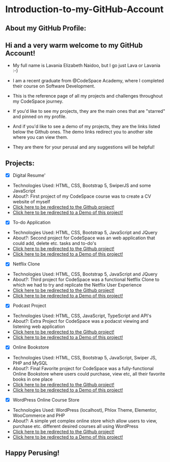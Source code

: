 # Introduction-to-my-GitHub-Account

## About my GitHub Profile:

## Hi and a very warm welcome to my GitHub Account! 

- My full name is Lavania Elizabeth Naidoo, but I go just Lava or Lavania :-)

- I am a recent graduate from @CodeSpace Academy, where I completed their course on Software Development.

- This is the reference page of all my projects and challenges throughout my CodeSpace journey.

- If you'd like to see my projects, they are the main ones that are "starred" and pinned on my profile.

- And if you'd like to see a demo of my projects, they are the links listed below the Github ones. The demo links redirect you to another site where you can view them.

- They are there for your perusal and any suggestions will be helpful!

## Projects:

- [x] Digital Resume'
- Technologies Used: HTML, CSS, Bootstrap 5, SwiperJS and some JavaScript
- About?: First project of my CodeSpace course was to create a CV website of myself 
- <a href="https://github.com/LavaniaNaidoo/Resume-10"> Click here to be redirected to the Github project! </a>
- <a href="  "> Click here to be redirected to a Demo of this project! </a>

- [x] To-do Application
- Technologies Used: HTML, CSS, Bootstrap 5, JavaScript and JQuery
- About?: Second project for CodeSpace was an web application that could add, delete etc. tasks and to-do's
- <a href="https://github.com/LavaniaNaidoo/To-Do-App-Project"> Click here to be redirected to the Github project! </a>
- <a href="  "> Click here to be redirected to a Demo of this project! </a>

- [x] Netflix Clone
- Technologies Used: HTML, CSS, Bootstrap 5, JavaScript and JQuery
- About?: Third project for CodeSpace was a functional Netflix Clone to which we had to try and replicate the Netflix User Experience
- <a href="https://github.com/LavaniaNaidoo/Netflix-Clone-Updated"> Click here to be redirected to the Github project! </a>
- <a href="  "> Click here to be redirected to a Demo of this project! </a>

- [x] Podcast Project
- Technologies Used: HTML, CSS, JavaScript, TypeScript and API's
- About?: Extra Project for CodeSpace was a podacst viewing and listening web application 
- <a href="https://github.com/LavaniaNaidoo/podcast-project"> Click here to be redirected to the Github project! </a>
- <a href="  "> Click here to be redirected to a Demo of this project! </a>

- [x] Online Bookstore
- Technologies Used: HTML, CSS, Bootstrap 5, JavaScript, Swiper JS, PHP and MySQL
- About?: Final Favorite project for CodeSpace was a fully-functional Online Bookstore where users could purchase, view etc, all their favorite books in one place
- <a href="https://github.com/LavaniaNaidoo/OnlineBookStore"> Click here to be redirected to the Github project! </a>
- <a href=" https://www.awesomescreenshot.com/video/13157641?key=201db648f294495c06fe42940267edca "> Click here to be redirected to a Demo of this project!  </a>

- [x] WordPress Online Course Store
- Technologies Used: WordPress (localhost), Phlox Theme, Elementor, WooCommerce and PHP
- About?: A simple yet complex online store which allow users to view, purchase etc. different desired courses all using WordPress
- <a href="https://github.com/LavaniaNaidoo/CTU-Course-Project"> Click here to be redirected to the Github project! </a>
- <a href=" https://www.awesomescreenshot.com/video/16220809?key=07d4c24fc788170b8f1b5ccacab9455a "> Click here to be redirected to a Demo of this project!  </a>

## Happy Perusing!
